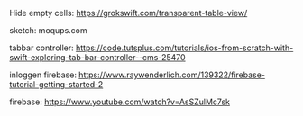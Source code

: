Hide empty cells:
https://grokswift.com/transparent-table-view/

sketch:
moqups.com

tabbar controller:
https://code.tutsplus.com/tutorials/ios-from-scratch-with-swift-exploring-tab-bar-controller--cms-25470

inloggen firebase:
https://www.raywenderlich.com/139322/firebase-tutorial-getting-started-2

firebase:
https://www.youtube.com/watch?v=AsSZulMc7sk

